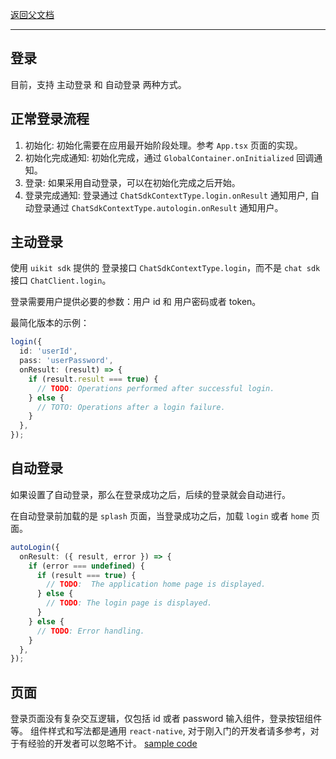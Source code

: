 [返回父文档](./index.md)

---

## 登录

目前，支持 主动登录 和 自动登录 两种方式。

## 正常登录流程

1. 初始化: 初始化需要在应用最开始阶段处理。参考 `App.tsx` 页面的实现。
2. 初始化完成通知: 初始化完成，通过 `GlobalContainer.onInitialized` 回调通知。
3. 登录: 如果采用自动登录，可以在初始化完成之后开始。
4. 登录完成通知: 登录通过 `ChatSdkContextType.login.onResult` 通知用户, 自动登录通过 `ChatSdkContextType.autologin.onResult` 通知用户。

## 主动登录

使用 `uikit sdk` 提供的 登录接口 `ChatSdkContextType.login`，而不是 `chat sdk` 接口 `ChatClient.login`。

登录需要用户提供必要的参数：用户 id 和 用户密码或者 token。

最简化版本的示例：

```typescript
login({
  id: 'userId',
  pass: 'userPassword',
  onResult: (result) => {
    if (result.result === true) {
      // TODO: Operations performed after successful login.
    } else {
      // TOTO: Operations after a login failure.
    }
  },
});
```

## 自动登录

如果设置了自动登录，那么在登录成功之后，后续的登录就会自动进行。

在自动登录前加载的是 `splash` 页面，当登录成功之后，加载 `login` 或者 `home` 页面。

```typescript
autoLogin({
  onResult: ({ result, error }) => {
    if (error === undefined) {
      if (result === true) {
        // TODO:  The application home page is displayed.
      } else {
        // TODO: The login page is displayed.
      }
    } else {
      // TODO: Error handling.
    }
  },
});
```

## 页面

登录页面没有复杂交互逻辑，仅包括 id 或者 password 输入组件，登录按钮组件等。
组件样式和写法都是通用 `react-native`, 对于刚入门的开发者请多参考，对于有经验的开发者可以忽略不计。
[sample code](https://github.com/AgoraIO-Usecase/AgoraChat-rntree/dev/example/src/screens/SignIn.tsx)
